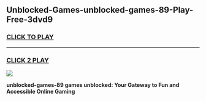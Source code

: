 
## Unblocked-Games-unblocked-games-89-Play-Free-3dvd9
<h3>
<a href="https://premium76.site?title=unblocked-games-89&ref=17A">CLICK TO PLAY</a></h3>
<hr>

<h3>
<a href="https://premium76.site?title=unblocked-games-89&ref=17A">CLICK 2 PLAY</a>
  
</h3>

<a href="https://premium76.site?title=unblocked-games-89&ref=17A"><img src="https://clearcache.store/games.png"></a>


**unblocked-games-89 games unblocked: Your Gateway to Fun and Accessible Online Gaming**
